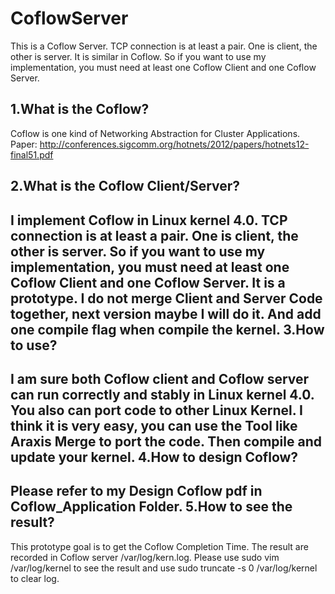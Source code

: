 CoflowServer
===================================
This is a Coflow Server.
TCP connection is at least a pair. One is client, the other is server. It is similar in Coflow.
So if you want to use my implementation, you must need at least one Coflow Client and one Coflow Server.
  
1.What is the Coflow?
-----------------------------------
Coflow is one kind of Networking Abstraction for Cluster Applications. 
Paper: http://conferences.sigcomm.org/hotnets/2012/papers/hotnets12-final51.pdf

2.What is the Coflow Client/Server?
--------------------------------------
I implement Coflow in Linux kernel 4.0.
TCP connection is at least a pair. One is client, the other is server.
So if you want to use my implementation, you must need at least one Coflow Client and one Coflow Server.
It is a prototype. I do not merge Client and Server Code together, next version maybe I will do it. And add one compile flag when compile the kernel.
3.How to use?
----------------------------------------------
I am sure both Coflow client and Coflow server can run correctly and stably in Linux kernel 4.0.
You also can port code to other Linux Kernel. I think it is very easy, you can use the Tool like Araxis Merge to port the code. Then compile and update your kernel.
4.How to design Coflow?
-------------------------------------------------------
Please refer to my Design Coflow pdf in Coflow_Application Folder.
5.How to see the result?
-------------------------------------------------------
This prototype goal is to get the Coflow Completion Time.
The result are recorded in Coflow server /var/log/kern.log. Please use sudo vim /var/log/kernel to see the result and use sudo truncate -s 0 /var/log/kernel to clear log.
